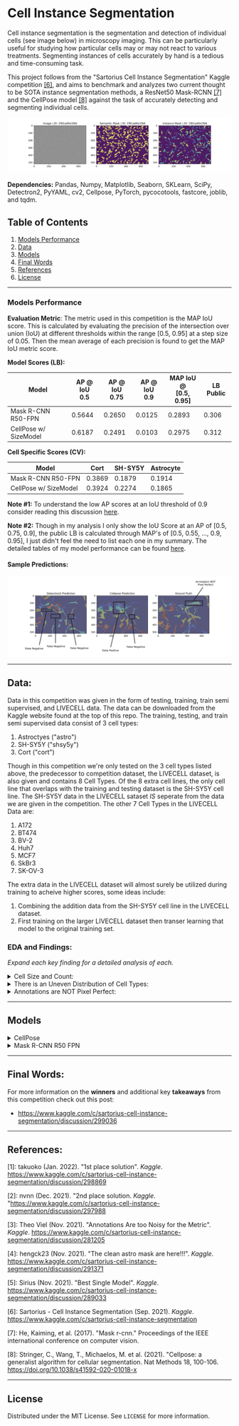 # Cell Instance Segmentation

Cell instance segmentation is the segmentation and detection of individual
cells (see image below) in microscopy imaging. This can be particularly useful 
for studying how particular cells may or may not react to various treatments.
Segmenting instances of cells accurately by hand is a tedious and time-consuming 
task.

This project follows from the "Sartorius Cell Instance Segmentation" Kaggle
competition [[6]](#6), and aims to benchmark and analyzes two current thought
to be SOTA instance segmentation methods, a ResNet50 Mask-RCNN [[7]](#7) and 
the CellPose model [[8]](#8) against the task of accurately detecting and 
segmenting individual cells.


![](./img/front_image.png)


**Dependencies:** Pandas, Numpy, Matplotlib, Seaborn, SKLearn, SciPy, Detectron2,
PyYAML, cv2, Cellpose, PyTorch, pycocotools, fastcore, joblib, and tqdm.


<!-- TABLE OF CONTENTS -->
## Table of Contents
1. [Models Performance](#models-performance)
2. [Data](#data)
3. [Models](#models)
4. [Final Words](#final-words)
5. [References](#references)
6. [License](#license)


---

<!-- Models Performance -->
### Models Performance

**Evaluation Metric**: The metric used in this competition is the MAP IoU 
score. This is calculated by evaluating the precision of the intersection over 
union (IoU) at different thresholds within the range [0.5, 0.95] at a step 
size of 0.05. Then the mean average of each precision is found to get the MAP 
IoU metric score. 

**Model Scores (LB):**

| Model                 | AP @ IoU<br>0.5 | AP @ IoU<br>0.75 | AP @ IoU<br>0.9 | MAP IoU @<br>[0.5, 0.95] | LB Public | 
| --------------------- | --------------- | ---------------- | --------------- | ------------------------ | --------- | 
| Mask R-CNN R50-FPN    | 0.5644          | 0.2650           | 0.0125          | 0.2893                   | 0.306     | 
| CellPose w/ SizeModel | 0.6187          | 0.2491           | 0.0103          | 0.2975                   | 0.312     | 


**Cell Specific Scores (CV):**

| Model                 | Cort   | SH-SY5Y | Astrocyte | 
| --------------------- | ------ | ------- | --------- |
| Mask R-CNN R50-FPN    | 0.3869 | 0.1879  | 0.1914    |
| CellPose w/ SizeModel | 0.3924 | 0.2274  | 0.1865    |


**Note #1:** To understand the low AP scores at an IoU threshold of 0.9 consider 
reading this discussion [here](https://www.kaggle.com/c/sartorius-cell-instance-segmentation/discussion/281205).

**Note #2:** Though in my analysis I only show the IoU Score at an AP of [0.5, 0.75, 0.9], the public LB 
is calculated through MAP's of [0.5, 0.55, ..., 0.9, 0.95], I just didn't feel the need to list each one in 
my summary. The detailed tables of my model performance can be found 
[here](https://github.com/ryanirl/data-analysis-projects/blob/main/cell_instance_segmentation/MODEL_PERFORMANCE.md).


#### Sample Predictions:

![](./img/astro_analysis_annotated.png)



---

<!-- Data -->
## Data:

Data in this competition was given in the form of testing, training, train semi
supervised, and LIVECELL data. The data can be downloaded from the Kaggle
website found at the top of this repo. The training, testing, and train semi
supervised data consist of 3 cell types:
1. Astroctyes ("astro")
2. SH-SY5Y ("shsy5y")
3. Cort ("cort")

Though in this competition we're only tested on the 3 cell types listed above, the predecessor
to competition dataset, the LIVECELL dataset, is also given and contains 8 Cell Types. Of the 8 
extra cell lines, the only cell line that overlaps with the training and testing dataset is the 
SH-SY5Y cell line. The SH-SY5Y data in the LIVECELL sataset *IS* seperate from the data we are 
given in the competition. The other 7 Cell Types in the LIVECELL Data are:
1. A172
2. BT474
3. BV-2
4. Huh7
5. MCF7
6. SkBr3
7. SK-OV-3

The extra data in the LIVECELL dataset will almost surely be utilized during training to 
acheive higher scores, some ideas include:
1. Combining the addition data from the SH-SY5Y cell line in the LIVECELL dataset.
2. First training on the larger LIVECELL dataset then transer learning that model to 
the original training set. 

<!-- Data EDA -->
### EDA and Findings: 

*Expand each key finding for a detailed analysis of each.*

<details>
   <summary>Cell Size and Count:</summary>

<br />

| Cell Size    | Cort                                | SH-SY5Y                               | Astocytes                            |
| ------------ | ----------------------------------- | ------------------------------------- | ------------------------------------ |
| Distribution | ![](./img/size_count/cort_size.png) | ![](./img/size_count/shsy5y_size.png) | ![](./img/size_count/astro_size.png) |
| Count        | 10777.00                            | 52286.00                              | 10522.00                             |
| Mean         | 240.16                              | 224.50                                | 905.81                               |
| STD          | 139.17                              | 133.94                                | 855.19                               |
| Min          | 33.00                               | 30.00                                 | 37.00                                |
| Max          | 2054.00                             | 2254.00                               | 13327.00                             |


| Cell Count   | Cort                                 | SH-SY5Y                                | Astocytes                             |
| ------------ | ------------------------------------ | -------------------------------------- | ------------------------------------- |
| Distribution | ![](./img/size_count/cort_count.png) | ![](./img/size_count/shsy5y_count.png) | ![](./img/size_count/astro_count.png) |
| Count        | 320.00                               | 155.00                                 | 131.00                                |
| Mean         | 33.68                                | 337.33                                 | 80.32                                 |
| STD          | 16.50                                | 149.60                                 | 64.13                                 |
| Min          | 4.00                                 | 49.00                                  | 5.00                                  |
| Max          | 108.00                               | 790.00                                 | 594.00                                |



---

</details>


<details>
   <summary>There is an Uneven Distribution of Cell Types:</summary>

<br />

<p align="center">
    <img src="./img/cell_type_distribution.png" width="50%">
</p>

In the training set there are 320 Cort (~52.81%), 155 SH-SY5Y (~25.58%), and 131 (~21.62%) Astro cell images. 
My model performance on each cell type can be seen here: 


| Model                 | Cort   | SH-SY5Y | Astrocyte | MAP IoU @<br>[0.5, 0.95] | LB Public |
| --------------------- | ------ | ------- | --------- | ------------------------ | --------- |
| Mask R-CNN R50-FPN    | 0.3869 | 0.1879  | 0.1914    | 0.2893                   | 0.306     |
| CellPose w/ SizeModel | 0.3924 | 0.2274  | 0.1865    | 0.2975                   | 0.312     |

Both models performed much better on the Cort cell line than the SH-SY5Y and Astro cell line. Also, both my
models had a positive LB correlation (roughly about +0.015) leading me to believe there *might* (pure specalation
here) be a larger distribution of the Cort cell type in the private testing data than our training data. As seen
by comments in this post [[5]](#5) many people were also experiencing strong positive LB correlation (some people 
were even getting upwards of 0.03 gains). 


---

</details>


<details>
   <summary>Annotations are NOT Pixel Perfect:</summary>

<br />

Although mask prediction may be largely limited by
annotation quality. A few of the Astrocyte annotations are not pixel perfect and
some I would even consider potentially damaging to a models perforance. The
main recuring problem I saw with astrocyte masks was that some were hollow. 
Though in my non-professional opinion there were also a couple images that seemed
to be missing signifacant annotations (see ID: 3bcc8ba1dc17). As an example
of an image with hollow artifacts:

<p align="center">
    <img src="./img/annotation_not_pp_examples/hollow_artifact.png" width="65%">
</p>

This lead some people to try and *clean* these astro masks [[4]](#4). Though
one problem discussed is that if these problems lie in the training set then they also
probably lie in the competition testing set. That said, I never tried training
with a *cleaned* set but I do wonder what kind of perforance gains one might see 
if they spent a day meticulously going through and re-annotated the Astro masks
by hand as well as they could. 

Another noteable problem with the masks not being pixel perfect is how strict
the MAP IoU metric is at a threshold of above ~0.85. Though I will refer you 
to this Kaggle discussion that describes this problem very nicely:
https://www.kaggle.com/c/sartorius-cell-instance-segmentation/discussion/281205 [[3]](#3)

Some image ids with hollow artifacts or *potential* missing masks:
- 3bcc8ba1dc17
- 174793807517
- 13325f865bb0
- 182c3da676bd


---

</details>


---


<!-- Models -->
## Models 

<details>
   <summary>CellPose</summary>

<br />

*NEED TODO*

CellPose is a UNet model that works via representation learning. That being, along
with a binary mask, x and y flows are predicted that can be used to derive instance
masks using a gradient flow tracking method. 

---

</details>


<details>
   <summary>Mask R-CNN R50 FPN</summary>

<br />

To understand the Mask R-CNN architecture feel free to read the paper which can
be found [here](https://arxiv.org/abs/1703.06870). For this competition I used 
a pretrained Detectron2 ResNet50 Mask-RCNN model that was first trained on the larger
LIVECELL dataset and then transfered to the smaller Sartorius dataset. This gave me
a 2% improvement overall from models that weren't only trained on LIVECELL.


<details>
   <summary>Training Details</summary>

<br />

- Epochs: 100 -> 50 (100 on LIVECELL -> 50 on Sartorius)
- Batch Size: 2
- LR: 0.0005
- Resize Max Size: 1333 (default)
- Resize Min Size: (640, 672, 704, 736, 768, 800) (default)
- Anchor Generator size: [[32], [64], [128], [256], [512]] (default)
- N Classes: 8 -> 3 
- Detections per image: 1000

*See here for code:*
- [Training](https://github.com/ryanirl/data-analysis-projects/blob/main/cell_instance_segmentation/src/d2_train.py)

</details>

<details>
   <summary>Inference & Tuning Details</summary>

- Custom NMS: 
    - Astrocyte: 0.4
    - SH-SY5Y: 0.25
    - Cort: 0.7

- Custom Score Thresholding: 
    - Astrocyte: 0.4 
    - SH-SY5Y: 0.15
    - Cort: 0.55

- Custom Per Pixel Score Thresholding: 
    - Astrocyte: 0.45
    - SH-SY5Y: 0.5
    - Cort: 0.45

*See here for code:*
- [Inference](https://github.com/ryanirl/data-analysis-projects/blob/main/cell_instance_segmentation/src/detectron2_src/d2_config.yaml)

</details>


#### Mask R-CNN Analysis and Findings:

<details>
   <summary>Accurate BBox Proposals are KEY:</summary>

<br />

According to takuoko and tascj, the team of 2 who placed 1st: "We decided to 
build a solution using box-based instance segmentation, and focus more on the
bbox detection part. We think the mask prediction performance is mainly limited
by annotation quality so we did not pay much attention to it." [[1]](#1). For 
the task of cell instance segmentation, I believe this is a key insight. When 
predicting a small amount of low density large objects, such as a person or cat 
in the center of the frame, I belive it's the mask prediction that can often lack
behind often not having pixel perfect borders. But, given the small and high density 
nature of these cell populations, a single vanilla ResNet50 based Mask R-CNN severely 
lacks in its ability to generate accurate BBox's due to its naive anchor generating 
nature. For BBox proposals, the top 2 winning solutions [[1]](#1) [[2]](#2) both used 
multiple, non-naive BBox heads (such as YOLOX) followed by a weighted box fusion 
(WBF) ensemble. 

---

</details>


---

</details>

---


<!-- Final -->
## Final Words:

For more information on the **winners** and additional key **takeaways** from this
competition check out this post:

- https://www.kaggle.com/c/sartorius-cell-instance-segmentation/discussion/299036


---

<!-- References -->
## References:

<a id = "1">[1]</a>: takuoko (Jan. 2022). "1st place solution". *Kaggle*. https://www.kaggle.com/c/sartorius-cell-instance-segmentation/discussion/298869

<a id = "2">[2]</a>: nvnn (Dec. 2021). "2nd place solution. *Kaggle*. "https://www.kaggle.com/c/sartorius-cell-instance-segmentation/discussion/297988

<a id = "3">[3]</a>: Theo Viel (Nov. 2021). "Annotations Are too Noisy for the Metric". *Kaggle*. https://www.kaggle.com/c/sartorius-cell-instance-segmentation/discussion/281205

<a id = "4">[4]</a>: hengck23 (Nov. 2021). "The clean astro mask are here!!!". *Kaggle*. https://www.kaggle.com/c/sartorius-cell-instance-segmentation/discussion/291371

<a id = "5">[5]</a>: Sirius (Nov. 2021). "Best Single Model". *Kaggle*. https://www.kaggle.com/c/sartorius-cell-instance-segmentation/discussion/289033

<a id = "6">[6]</a>: Sartorius - Cell Instance Segmentation (Sep. 2021). *Kaggle*. https://www.kaggle.com/c/sartorius-cell-instance-segmentation

<a id = "7">[7]</a>: He, Kaiming, et al. (2017). "Mask r-cnn." Proceedings of the IEEE international conference on computer vision. 

<a id = "8">[8]</a>: Stringer, C., Wang, T., Michaelos, M. et al. (2021). "Cellpose: a generalist algorithm for cellular segmentation. Nat Methods 18, 100-106. https://doi.org/10.1038/s41592-020-01018-x

---

<!-- LICENSE -->
## License

Distributed under the MIT License. See `LICENSE` for more information.


<br />







